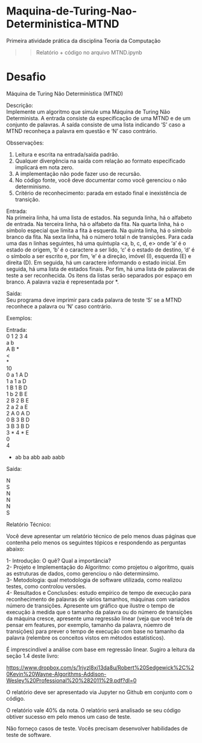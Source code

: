 # Maquina-de-Turing-Nao-Deterministica-MTND
Primeira atividade prática da disciplina Teoria da Computação

>> Relatório + código no arquivo MTND.ipynb

# Desafio

Máquina de Turing Não Determinística (MTND)

Descrição:<br/>
Implemente um algoritmo que simule uma Máquina de Turing Não Determinista. A entrada
consiste da especificação de uma MTND e de um conjunto de palavras. A saída consiste de uma
lista indicando ‘S’ caso a MTND reconheça a palavra em questão e ‘N’ caso contrário.

Obsservações:
1. Leitura e escrita na entrada/saída padrão.
2. Qualquer divergência na saída com relação ao formato especificado implicará em nota zero.
3. A implementação não pode fazer uso de recursão.
4. No código fonte, você deve documentar como você gerenciou o não determinismo.
5. Critério de reconhecimento: parada em estado final e inexistência de transição.

Entrada:<br/>
Na primeira linha, há uma lista de estados. Na segunda linha, há o alfabeto de entrada. Na terceira
linha, há o alfabeto da fita. Na quarta linha, há o símbolo especial que limita a fita à esquerda. Na
quinta linha, há o símbolo branco da fita. Na sexta linha, há o número total n de transições. Para
cada uma das n linhas seguintes, há uma quíntupla <a, b, c, d, e> onde ‘a’ é o estado de origem, ‘b’
é o caractere a ser lido, ‘c’ é o estado de destino, ‘d’ é o símbolo a ser escrito e, por fim, ‘e’ é a
direção, imóvel (I), esquerda (E) e direita (D). Em seguida, há um caractere informando o estado
inicial. Em seguida, há uma lista de estados finais. Por fim, há uma lista de palavras de teste a ser
reconhecida. Os itens da listas serão separados por espaço em branco. A palavra vazia é
representada por *.

Saída:<br/>
Seu programa deve imprimir para cada palavra de teste ‘S’ se a MTND reconhece a palavra ou ‘N’
caso contrário.

Exemplos:

Entrada:<br/>
0 1 2 3 4 <br/>
a b<br/>
A B *<br/>
<<br/>
*<br/>
10<br/>
0 a 1 A D<br/>
1 a 1 a D<br/>
1 B 1 B D<br/>
1 b 2 B E<br/>
2 B 2 B E<br/>
2 a 2 a E<br/>
2 A 0 A D<br/>
0 B 3 B D<br/>
3 B 3 B D<br/>
3 * 4 * E<br/>
0<br/>
4
* ab ba abb aab aabb<br/>

Saída:

N<br/>
S<br/>
N<br/>
N<br/>
N<br/>
S<br/>

Relatório Técnico:

Você deve apresentar um relatório técnico de pelo menos duas páginas que contenha pelo menos os
seguintes tópicos e respondendo as perguntas abaixo:

1- Introdução: O quê? Qual a importância?<br/>
2- Projeto e Implementação do Algoritmo: como projetou o algoritmo, quais as estruturas de dados,
como gerenciou o não determinsimo.<br/>
3- Metodologia: qual metodologia de software utilizada, como realizou testes, como controlou
versões.<br/>
4- Resultados e Conclusões: estudo empírico de tempo de execução para reconhecimento de
palavras de vários tamanhos, máquinas com variados número de transições. Apresente um gráfico
que ilustre o tempo de execução à medida que o tamanho da palavra ou do número de transições da
máquina cresce, apresente uma regressão linear (veja que você teŕa de pensar em features, por
exemplo, tamanho da palavra, núemro de transições) para prever o tempo de execução com base no
tamanho da palavra (relembre os conceitos vistos em métodos estatísticos).

É imprescindível a análise com base em regressão linear. Sugiro a leitura da seção 1.4 deste livro:

https://www.dropbox.com/s/1rjvzl8xi13da8u/Robert%20Sedgewick%2C%20Kevin%20Wayne-Algorithms-Addison-Wesley%20Professional%20%282011%29.pdf?dl=0

O relatório deve ser apresentado via Jupyter no Github em conjunto com o código.

O relatório vale 40% da nota. O relatório será analisado se seu código obtiver sucesso em pelo
menos um caso de teste.

Não forneço casos de teste. Vocês precisam desenvolver habilidades de teste de software.
